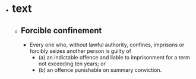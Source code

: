 - # text
	- ## Forcible confinement
		- Every one who, without lawful authority, confines, imprisons or forcibly seizes another person is guilty of
			- (a) an indictable offence and liable to imprisonment for a term not exceeding ten years; or
			- (b) an offence punishable on summary conviction.
